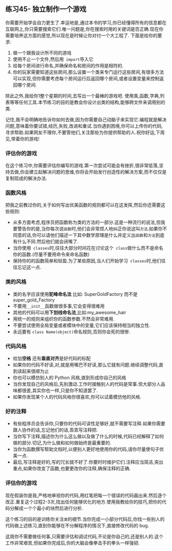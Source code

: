 ## 练习45- 独立制作一个游戏
你需要开始学会自力更生了.幸运地是,通过本书的学习,你已经懂得所有的信息都在互联网上,你只需要搜索它们.唯一问题是,你在搜索时用的关键词是否正确.现在你需要培养这方面的感觉,所以现在是时候让你对付一个大工程了.  下面是给你的要求:  
1. 做一个跟我设计所不同的游戏
2. 使用不止一个文件,然后用` import`导入它
3. 给每个房间进行命名,并确保命名和房间的作用是相符的.
4. 你的玩家需要知道这些房间,那么设置一个类来专门运行这些房间,有很多方法可以实现,但你需要考虑每个房间运行后返回哪个房间,或者设置变量来控制返回哪个房间.

除此之外,我给你1整个星期的时间,去写出一个最棒的游戏吧. 使用类,函数,字典,列表等等任何工具.本节练习的目的是教会你设计出类的结构,能够跨文件来调用别的类.  

记住,我不会明确地告诉你如何去做,因为你需要自己动脑子来实现它.编程就是解决问题,意味着你要试错,经历,失败,改进和重试.当你遇到困境,你可以上传你的代码,寻求帮助.如果网友不理你,不要管他们,关注那些为你提供帮助的人.祝你好运,下周见,带着你的游戏!

### 评估你的游戏
在这个练习中,你需要评估你编写的游戏.第一次尝试可能会有挫折,很非常低落,坚持去做,你会建立起解决问题的思维,你将会开始发行创造性的解决方案,而不仅仅是复制现成的解决办法.  
### 函数风格
把我之前教过你的,关于如何写出优美函数的规则都可以在这发挥,然后你还需要这些规则:
* 从多方面考虑,程序员把函数称为类的方法的一部分.这是一种流行的说法,但我要警告你的是,当你每次说`函数`时,他们会非常烦人地纠正你说这叫`方法`.如果你不同意的话,你可以请他们描述一下其中数学原理是什么并定义出`函数`和`方法`到底有什么不同.然后他们就会闭嘴了.
* 当你使用` classes`时,往往大部分时间花在讨论这个` class`做什么而不是命名你的函数.(尽量不要用命令来命名函数)
* 保持你的的函数简单和轻盈.为了某些原因,当人们开始学习` classes`时,他们往往忘记这一点.

### 类的风格
* 类的名字应该使用**驼峰命名法** 比如: SuperGoldFactory 而不是 super_gold_Factory
* 不要用`__init__`函数做很多事,它会变得很难用
* 其他的代码可以用**下划线命名法**,比如:my_awesome_hair
* 用统一的规则来组织你的函数参数.不然会非常难用.
* 不要尝试使用全局变量或者模块中的变量,它们应该保持相当的独立性.
* 永远要有 `class Name(object)`命名规则,否则你会死的很惨.

### 代码风格
* 给加**空格** 还有**垂直对齐**是好代码的标配
* 如果你的代码不好读,对,就是用嘴巴不好读,那么它就有问题.继续调整代码,直到读起来很顺为止
* 你也可以模仿别人的 Python 风格,直到形成你自己的风格
* 当你发现自己的风格后,先别激动.工作时接触别人的代码是常事.但大部分人品味都很差,其实你也一样,只是你不知道罢了.
* 如果你发现某个人的代码风格你很喜欢,你可以试着模仿他的风格.

### 好的注释
* 有些程序员会告诉你,只要你的代码可读性足够好,就不需要写注释.如果你需要跟人协作的话,忘记他们的话,乖乖写注释把.
* 当你写下注释,描述你为什么这么做以及做了什么的时候,代码已经解释了如何做的部分.切记,为什么做和如何做始终是最重要的.
* 当你为函数撰写帮助文档时,以便别人更好地使用你的代码,请你尽量使句子优美一点.
* 最后,写注释是好的,写的冗长就不好了.你要时时维护它们.注释应当简洁,突出重点,如果你改变了函数,也要更改你的注释,确保注释的正确.

### 评估你的游戏
现在假装你是我,严格地审视你的代码,用红笔把每一个错误的代码画出来.然后逐个改正.重复这个过程2-3次,找出任何能够优化的地方.使用我教给你的技巧,把你的代码分解成一个个最小的块然后进行分析.  

这个练习的目的是训练你关注`类`的细节.当你完成一小部分代码后,你找一些别人的代码做上述练习,直到你能够在不分解程序的情况下,直接修改代码的 bug.  

这周你不需要做任何事,只需要评估和调试代码,不论是你自己的,还是别人的.这个工作非常艰苦,但如果你完成后,你的大脑会像拳击手的拳头一样强韧.
